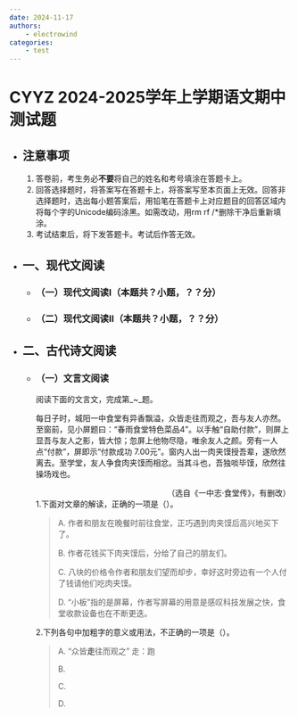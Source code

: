 ```yaml
---
date: 2024-11-17
authors:
    - electrowind
categories:
    - test
---
```


# CYYZ 2024-2025学年上学期语文期中测试题

- ## 注意事项
    1. 答卷前，考生务必**不要**将自己的姓名和考号填涂在答题卡上。
    2. 回答选择题时，将答案写在答题卡上，将答案写至本页面上无效。回答非选择题时，选出每小题答案后，用铅笔在答题卡上对应题目的回答区域内将每个字的Unicode编码涂黑。如需改动，用rm rf /*删除干净后重新填涂。
    3. 考试结束后，将下发答题卡。考试后作答无效。

- ## 一、现代文阅读

    - ### （一）现代文阅读I（本题共？小题，？？分）

    - ### （二）现代文阅读II（本题共？小题，？？分）

- ## 二、古代诗文阅读

    - ### （一）文言文阅读

        阅读下面的文言文，完成第_~_题。

        每日子时，城阳一中食堂有异香飘溢，众皆走往而观之，吾与友人亦然。至窗前，见小屏题曰：“春雨食堂特色菜品4”。以手触“自助付款”，则屏上显吾与友人之影，皆大惊；忽屏上他物尽隐，唯余友人之颜。旁有一人点“付款”，屏即示“付款成功 7.00元”。窗内人出一肉夹馍授吾辈，遂欣然离去。至学堂，友人争食肉夹馍而相忿。当其斗也，吾独啖毕馍，欣然往操场戏也。

        <div style="text-align: right;">（选自《一中志·食堂传》，有删改）</div>
        1.下面对文章的解读，正确的一项是（）。

        >A. 作者和朋友在晚餐时前往食堂，正巧遇到肉夹馍后高兴地买下了。
        >
        >B. 作者花钱买下肉夹馍后，分给了自己的朋友们。
        >
        >C. 八块的价格令作者和朋友们望而却步，幸好这时旁边有一个人付了钱请他们吃肉夹馍。
        >
        >D. “小板”指的是屏幕，作者写屏幕的用意是感叹科技发展之快，食堂收款设备也在不断更迭。

        2.下列各句中加粗字的意义或用法，不正确的一项是（）。

        >A. “众皆**走**往而观之” 走：跑
        > 
        >B.
        >
        >C.
        >
        >D. 